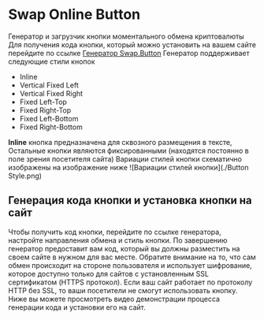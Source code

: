 # Swap Online Button
Генератор и загрузчик кнопки моментального обмена криптовалюты
Для получения кода кнопки, который можно установить на вашем сайте перейдите по ссылке [Генератор Swap.Button](https://swaponline.github.io/swap.button/generator/build/index.html)
Генератор поддерживает следующие стили кнопок
* Inline
* Vertical Fixed Left
* Vertical Fixed Right
* Fixed Left-Top
* Fixed Right-Top
* Fixed Left-Bottom
* Fixed Right-Bottom

**Inline** кнопка предназначена для сквозного размещения в тексте, Остальные кнопки являются фиксированными (находятся постоянно в поле зрения посетителя сайта)
Вариации стилей кнопки схематично изображены на изображение ниже
![Вариации стилей кнопки](./Button Style.png)
## Генерация кода кнопки и установка кнопки на сайт
Чтобы получить код кнопки, перейдите по ссылке генератора, настройте направления обмена и стиль кнопки. По завершению генератор предоставит вам код, который вы должны разместить на своем сайте в нужном для вас месте.
Обратите внимание на то, что сам обмен происходит на стороне пользователя и использует шифрование, которое доступно только для сайтов с установленным SSL сертификатом (HTTPS протокол). Если ваш сайт работает по протоколу HTTP без SSL, то ваши посетители не смогут использовать кнопку.
Ниже вы можете просмотреть видео демонстрации процесса генерации кода и установки его на сайт.
